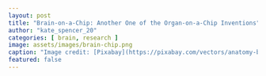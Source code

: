 ```yaml
---
layout: post
title: "Brain-on-a-Chip: Another One of the Organ-on-a-Chip Inventions" 
author: "kate_spencer_20"
categories: [ brain, research ]
image: assets/images/brain-chip.png
caption: "Image credit: [Pixabay](https://pixabay.com/vectors/anatomy-biology-brain-thought-mind-1751201/)"
featured: false 
---
```

